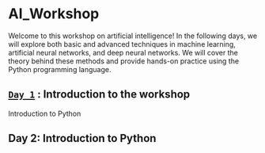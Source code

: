 # AI_Workshop
Welcome to this workshop on artificial intelligence! In the following days, we will explore both basic and advanced techniques in machine learning, artificial neural networks, and deep neural networks. We will cover the theory behind these methods and provide hands-on practice using the Python programming language.

## [`Day 1`](http://yann.lecun.com/exdb/mnist/) : Introduction to the workshop
Introduction to Python

## Day 2: Introduction to Python
